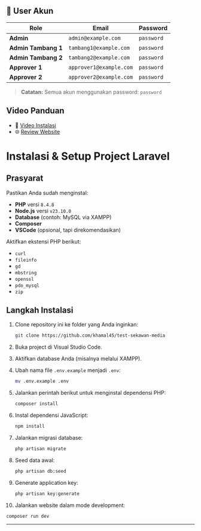 ## 👤 User Akun

| Role                | Email                   | Password   |
| ------------------- | ----------------------- | ---------- |
| **Admin**           | `admin@example.com`     | `password` |
| **Admin Tambang 1** | `tambang1@example.com`  | `password` |
| **Admin Tambang 2** | `tambang2@example.com`  | `password` |
| **Approver 1**      | `approver1@example.com` | `password` |
| **Approver 2**      | `approver2@example.com` | `password` |

> **Catatan:** Semua akun menggunakan password: `password`

## Video Panduan

-   🎥 [Video Instalasi](https://youtu.be/VyTBrNnjTL0)
-   🌐 [Review Website](https://youtu.be/QhfyJIITSBQ)

# Instalasi & Setup Project Laravel

## Prasyarat

Pastikan Anda sudah menginstal:

-   **PHP** versi `8.4.8`
-   **Node.js** versi `v23.10.0`
-   **Database** (contoh: MySQL via XAMPP)
-   **Composer**
-   **VSCode** (opsional, tapi direkomendasikan)

Aktifkan ekstensi PHP berikut:

-   `curl`
-   `fileinfo`
-   `gd`
-   `mbstring`
-   `openssl`
-   `pdo_mysql`
-   `zip`

## Langkah Instalasi

1. Clone repository ini ke folder yang Anda inginkan:

    ```bash
    git clone https://github.com/khamal45/test-sekawan-media
    ```

2. Buka project di Visual Studio Code.

3. Aktifkan database Anda (misalnya melalui XAMPP).

4. Ubah nama file `.env.example` menjadi `.env`:

    ```bash
    mv .env.example .env
    ```

5. Jalankan perintah berikut untuk menginstal dependensi PHP:

    ```bash
    composer install
    ```

6. Instal dependensi JavaScript:

    ```bash
    npm install
    ```

7. Jalankan migrasi database:

    ```bash
    php artisan migrate
    ```

8. Seed data awal:

    ```bash
    php artisan db:seed
    ```

9. Generate application key:

    ```bash
    php artisan key:generate
    ```

10. Jalankan website dalam mode development:

```bash
composer run dev
```

---
